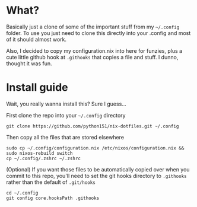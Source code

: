 # What?

Basically just a clone of some of the important stuff from my `~/.config` folder. To use you just need to clone this directly into your .config and most of it should almost work.

Also, I decided to copy my configuration.nix into here for funzies, plus a cute little github hook at `.githooks` that copies a file and stuff. I dunno, thought it was fun.

# Install guide

Wait, you really wanna install this? Sure I guess...

First clone the repo into your `~/.config` directory
```
git clone https://github.com/python151/nix-dotfiles.git ~/.config
```

Then copy all the files that are stored elsewhere
```
sudo cp ~/.config/configuration.nix /etc/nixos/configuration.nix && sudo nixos-rebuild switch
cp ~/.config/.zshrc ~/.zshrc
```

(Optional) If you want those files to be automatically copied over when you commit to this repo, you'll need to set the git hooks directory to `.githooks` rather than the default of `.git/hooks `
```
cd ~/.config
git config core.hooksPath .githooks
```

